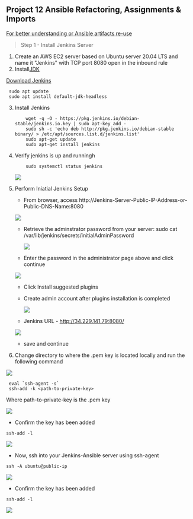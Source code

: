 ##  Project 12 Ansible Refactoring, Assignments & Imports

[For better understanding or Ansible artifacts re-use](https://docs.ansible.com/ansible/latest/user_guide/playbooks_reuse.html)

> Step 1 - Install Jenkins Server
1. Create an AWS EC2 server based on Ubuntu server 20.04 LTS and name it "Jenkins" with TCP port 8080 open in the inbound rule
2. Install[JDK](https://en.wikipedia.org/wiki/Java_Development_Kit)

[Download Jenkins](https://www.jenkins.io/download/)
   ```
    sudo apt update
    sudo apt install default-jdk-headless

   ```
3. Install Jenkins
    ```
        wget -q -O - https://pkg.jenkins.io/debian-stable/jenkins.io.key | sudo apt-key add -
        sudo sh -c 'echo deb http://pkg.jenkins.io/debian-stable binary/ > /etc/apt/sources.list.d/jenkins.list'
        sudo apt-get update
        sudo apt-get install jenkins
    ```
4. Verify jenkins is up and runningh
    ```
        sudo systemctl status jenkins
    ```
    ![](images/project9/jenkins-status.png)
5. Perform Iniatial Jenkins Setup
    * From browser, access http://Jenkins-Server-Public-IP-Address-or-Public-DNS-Name:8080

    ![](images/project9/unlock-page.png)

    * Retrieve the adminstrator password from your server: sudo cat /var/lib/jenkins/secrets/initialAdminPassword

      ![](images/project9/admin-password.png)

    * Enter the password in the administrator page above and click continue

    ![](images/project9/after-admin-login.png)

    * Click Install suggested plugins
    * Create admin account after plugins installation is completed

      ![](images/project9/create-new-acct.png)

    * Jenkins URL - http://34.229.141.79:8080/

    ![](images/project9/jenkins-url.png)

    * save and continue

6. Change directory to where the .pem key is located locally and run the following command

![](images/project12/1-eva-connection.png)


```
 eval `ssh-agent -s`
 ssh-add -k <path-to-private-key>
```
Where path-to-private-key is the .pem key

![](images/project11/add-private-key.png)


- Confirm the key has been added

```
ssh-add -l
```
![](images/project11/confirm-ssh-add.png)

- Now, ssh into your Jenkins-Ansible server using ssh-agent

```
ssh -A ubuntu@public-ip

```

![](images/project11/ssh-jenkins-server.png)

- Confirm the key has been added

```
ssh-add -l
```
![](images/project11/confirm.png)

